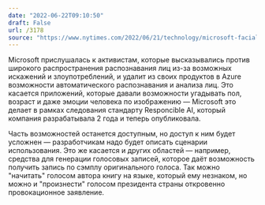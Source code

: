 ```yaml
---
date: "2022-06-22T09:10:50"
draft: False
url: /3178
source: "https://www.nytimes.com/2022/06/21/technology/microsoft-facial-recognition.html"
---
```


Microsoft прислушалась к активистам, которые высказывались против широкого распространения распознавания лиц из-за возможных искажений и злоупотреблений, и удалит из своих продуктов в Azure возможности автоматического распознавания и анализа лиц. Это касается приложений, которые давали возможности угадывать пол, возраст и даже эмоции человека по изображению — Microsoft это делает в рамках следования стандарту Responcible AI, который компания разрабатывала 2 года и теперь опубликовала.

Часть возможностей останется доступным, но доступ к ним будет усложнен — разработчикам надо будет описать сценарии использования. Это же касается и других областей — например, средства для генерации голосовых записей, которое даёт возможность получить запись по сэмплу оригинального голоса. Так можно "начитать" голосом автора книгу на языке, который ему незнаком, но можно и "произнести" голосом президента страны откровенно провокационное заявление.
